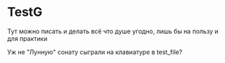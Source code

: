 # TestG
Тут можно писать и делать всё что душе угодно, лишь бы на пользу и для практики

Уж не "Лунную" сонату сыграли на клавиатуре в test_file?
